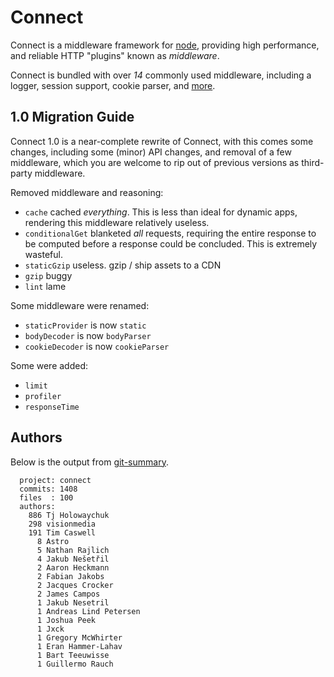 # Connect

 Connect is a middleware framework for [node](http://nodejs.org),
 providing high performance, and reliable HTTP "plugins" known as
 _middleware_.

 Connect is bundled with over _14_ commonly used middleware, including
 a logger, session support, cookie parser, and [more](http://senchalabs.github.com/connect).

## 1.0 Migration Guide

 Connect 1.0 is a near-complete rewrite of Connect, with this
 comes some changes, including some (minor) API changes,
 and removal of a few middleware, which you are welcome to
 rip out of previous versions as third-party middleware.

 Removed middleware and reasoning:
 
   - `cache`  cached _everything_. This is less than ideal for dynamic apps, rendering this middleware relatively useless.
   - `conditionalGet` blanketed _all_ requests, requiring the entire response to be computed before a response could be concluded. This is extremely wasteful.
   - `staticGzip` useless. gzip / ship assets to a CDN 
   - `gzip` buggy
   - `lint` lame

 Some middleware were renamed:
 
   - `staticProvider` is now `static`
   - `bodyDecoder` is now `bodyParser`
   - `cookieDecoder` is now `cookieParser`

 Some were added:
 
   - `limit`
   - `profiler`
   - `responseTime`

## Authors

 Below is the output from [git-summary](http://github.com/visionmedia/git-extras).

      project: connect
      commits: 1408
      files  : 100
      authors: 
        886	Tj Holowaychuk
        298	visionmedia
        191	Tim Caswell
          8	Astro
          5	Nathan Rajlich
          4	Jakub Nešetřil
          2	Aaron Heckmann
          2	Fabian Jakobs
          2	Jacques Crocker
          2	James Campos
          1	Jakub Nesetril
          1	Andreas Lind Petersen
          1	Joshua Peek
          1	Jxck
          1	Gregory McWhirter
          1	Eran Hammer-Lahav
          1	Bart Teeuwisse
          1	Guillermo Rauch
